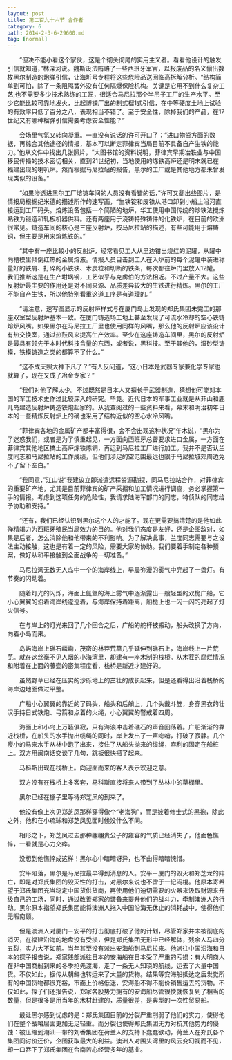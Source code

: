 ```yaml
---
layout: post
title: 第二百九十六节 合作者
category: 6
path: 2014-2-3-6-29600.md
tag: [normal]
---
```


　　“但决不能小看这个家伙，这是个彻头彻尾的实用主义者。看看他设计的触发引信就知道，”林深河说。魏斯设法贿赂了一些西班牙军官，以报废品的名义偷出数枚黑尔制造的炮弹引信，让海圻号专程将这些危险品送回临高拆解分析。“结构简单到可怕，除了一条阻隔簧外没有任何隔爆保险机构。关键是它用不到什么复杂工艺,也不需要多少技术熟练的工匠，很适合马尼拉那个半吊子工厂的生产水平。至少它能比较可靠地发火，比起博铺厂出的制式榴1式引信，在中等硬度土地上试验的有效率只低了百分之八，表现相当不错了。至于安全性，除掉我们的产品，在17世纪又有哪种榴弹引信需要考虑安全性能？”

　　会场里气氛又转向凝重。一直没有说话的许可开口了：“进口物资方面的数据，再综合其他途径的情报，基本可以断定菲律宾当局目前不具备自产生铁的能力。”他从文件中找出几张照片，“大图书馆的资料说明，菲律宾早期冶铁业与中国移民传播的技术密切相关，直到21世纪初，当地使用的炼铁高炉还是明末就已在福建出现的喇叭炉。然而根据马尼拉站的报告，黑尔的工厂或是其他地方都未曾发现类似的设备。”

　　“如果渗透进黑尔工厂熔铸车间的人员没有看错的话，”许可又翻出些图片，是情报局根据纪米德的描述所作的速写画，“生铁锭和废铁从港口卸到小船上沿河直接运到工厂码头。熔炼设备包括一个简陋的地炉，华工使用中国传统的炒铁法搅炼熟铁为锻造和轧板机器供料。还有两座用于浇铸特殊铸件的化铁炉，在目前的欧洲很常见。铸造车间的核心是三座反射炉，按马尼拉站的描述，有些可能用于熔铸铜，但主要是用来熔炼铁的。”

　　“其中有一座比较小的反射炉，经常看见工人从里边钳出烧红的泥罐，从罐中向槽模里倾倒红热的金属熔液。情报人员目击到工人在入炉前的每个泥罐中装进称量好的铁屑、打碎的小铁块、木炭粒和切断的铁条，每次都往炉门里放入12罐。我们推断这是在生产坩埚钢，工艺似乎与克虏伯的方法相近。不过产量不大。这些反射炉最主要的作用还是对不同来源、品质差异较大的生铁进行精炼。黑尔的工厂不能自产生铁，所以他特别看重这道工序是有道理的。”

　　“请注意，速写图显示的反射炉样式与在厦门岛上发现的郑氏集团未完工的那座双室型反射炉基本一致。在厦门铸造场工地上甚至发现了可流水冷却的空心铁铸熔炉风嘴。如果黑尔在马尼拉工厂里也使用同样的风嘴，那么他的反射炉应该设计有热交换室，通过热鼓风来提高生产效率。至少在这座铸造车间里，黑尔的反射炉是最具有领先于本时代科技含量的东西，或者说，黑科技。至于其他的，湿砂型铸模，铁模铸造之类的都算不了什么。”

　　“这不成天照大神下凡了？”有人反问道，“这小日本是武器专家兼化学专家也就算了，现在又成了冶金专家？”

　　“我们对他了解太少。不过既然是日本人又擅长于武器制造，猜想他可能对本国的军工技术史作过比较深入的研究。毕竟。近代日本的军事工业就是从菲山和鹿儿岛建造反射炉铸造铁炮起家的。从我查阅过的一些资料来看，幕末和明治初年日本的一些精炼反射炉上的确也采用了结构近似的空心水冷风嘴。

　　“菲律宾各地的金属矿产都丰富得很，会不会出现这种状况”午木说，“黑尔为了迷惑我们，或者是为了慎重起见，一方面向西班牙总督要求进口金属，一方面在菲律宾其他地区搞土高炉炼铁炼铜，再运到马尼拉工厂进行加工。我并不是否认兰度同志和马尼拉站的工作成绩，但他们涉足的空范围最远也限于马尼拉城郊周边免不了留下空白。”

　　“我同意，”江山说“我建议立即派遣远程资源勘探，同马尼拉站合作，对菲律宾的重要矿产地，尤其是目前菲律宾的矿产采掘和加工情况进行调查，务必掌握第一手的情报。考虑到这项任务的危险性，我请求陆海军部门的同志，特侦队的同志给予协助和支持。”

　　“还有，我们已经认识到黑尔这个人的才能了。现在更需要搞清楚的是他如此殚精竭力为西班牙殖民当局效力的目的。他对我们态度是友好，还是企图敌对，如果是后者，怎么消除他和他带来的不利影响。为了解决此事，兰度同志需要与之设法主动接触，这也是有着一定的风险，需要大家的协助。我们要着手制定各种预案，做好从和平接触到全面战争的一切准备。”

　　马尼拉湾无数无人岛中一个的海岸线上，早晨弥漫的雾气中亮起了一盏灯。有节奏的闪动着。

　　随着灯光的闪烁，海面上氤氲的海上雾气中逐渐露出一艘轻型的双桅广船，它小心翼翼的沿着海岸线逡巡着，与海岸保持着距离，船桅上也一闪一闪的亮起了灯火信号。

　　在与岸上的灯光来回了几个回合之后，广船的舵杆被搬动，船头改换了方向，向着小岛而来。

　　岛屿海岸上礁石嶙峋，茂密的林莽荒草几乎延伸到礁石上，海岸线上一片荒芜。就在这丝毫不见人烟的小海湾里，却建有一座木制的栈桥。从木茬的腐烂情况和附着在上面的藤壶的密集程度看，栈桥是新近才建好的。

　　虽然野草已经在压实的沙砾地上的茁壮的成长起来，但是还看得出沿着栈桥的海岸边地面做过平整。

　　广船小心翼翼的靠近的了码头，船头和后艄上，几个头戴斗笠，身穿黑衣的壮汉手持日式铁炮、弓箭和点着的火绳，小心翼翼的警戒着四周。

　　海面上和小岛上万籁俱寂，只有海浪冲击着礁石的声音回荡着。广船渐渐的靠近栈桥，在船头的水手抛出缆绳的同时，岸上发出了一声唿哨，打破了寂静。几个瘦小的马来水手从林中跑了出来，接住了从船头抛来的缆绳，麻利的固定在船桩上。双方用闽南话交谈了几句，跳板很快搭了起来。

　　马科斯出现在栈桥上。向迎面而来的客人表示欢迎之意。

　　双方没有在栈桥上多客套，马科斯直接将来人带到了丛林中的草棚里。

　　黑尔已经在棚子里等待郑芝凤的到来了。

　　他没有像上次见郑芝凤那样穿得像个“老海狗”，而是披着修士式的黑袍，除此之外，他和在小琉球和郑芝凤见面时候没什么不同。

　　相形之下，郑芝凤过去那种翩翩贵公子的雍容的气质已经消失了，他面色憔悴，一看就是心力交瘁。

　　没想到他憔悴成这样！黑尔心中暗暗讶异，也不由得暗暗惋惜。

　　安平陷落，黑尔是马尼拉最早得到消息的人。安平－厦门的毁灭和郑芝龙的阵亡，即是对郑氏集团的毁灭性的打击，对黑尔来说也不啻于一记闷棍。他原本寄希望于郑氏集团充当稳定中国货供货商，再使用他们迫切需要的火器来汲取财源来升级自己的工场，同时，通过改善郑家的装备来提升他们的战斗力，牵制澳洲人的行动。黑尔原本指望郑氏集团能将澳洲人拖入中国沿海无休止的消耗战中，使得他们无暇南顾。

　　但是澳洲人对厦门－安平的打击彻底打破了他的计划，尽管郑家并未被彻底的消灭，在福建沿海的地盘没有受损，但是郑氏集团无形中已经解体，残余人马四分五裂，实力大不如前。当年甚至没有派出安海船到马尼拉来。他派往中国沿海和日本的探子报告说，郑家残部派往日本的安海船在日本受了严重的亏损：有大明商人在非中国商船到来的冬季抢先渡海，走了一条无人知晓的航线，运去了大量中国货。不仅如此，据传从朝鲜也转运来了大量的货物。结果等安海船抵达之后发觉所有的中国货物都很充裕，市面上价格低迷，安海船不得不削价销售运去的货物。不仅如此，探子们还报告说，郑家各股势力拥有的安海船尽管很快就恢复到了相当的数量，但是很多是用当年的木材赶建的，质量很差，是典型的一次性贸易船。

　　最让黑尔感到忧虑的是：郑氏集团目前的分裂严重削弱了他们的实力，使得他们在整个战略层面更加无足轻重。而分裂也使得郑氏集团无力对抗其他势力的侵蚀：被压缩到潮汕一带的刘香集团在荷兰人的支持下蠢蠢欲动，荷兰人在郑氏各个集团间讨价还价，企图获取最大的利益。澳洲人对围头湾里的风云变幻视而不见，却一口吞下了郑氏集团在台南苦心经营多年的基业。
